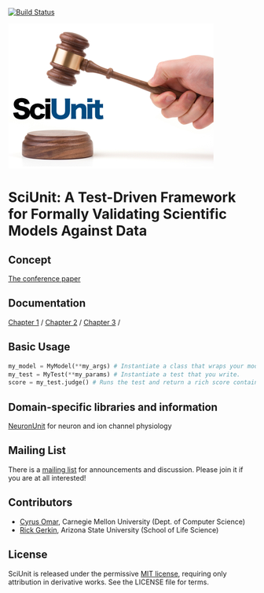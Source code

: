 [![Build Status](https://travis-ci.org/scidash/sciunit.svg?branch=dev)](https://travis-ci.org/scidash/sciunit)

![SciUnit Logo](https://raw.githubusercontent.com/scidash/assets/master/logos/sciunit.png)
# SciUnit: A Test-Driven Framework for Formally Validating Scientific Models Against Data

## Concept
[The conference paper](https://github.com/cyrus-/papers/raw/master/sciunit-icse14/sciunit-icse14.pdf)

## Documentation
[Chapter 1](https://github.com/scidash/sciunit/blob/master/docs/chapter1.ipynb) / 
[Chapter 2](https://github.com/scidash/sciunit/blob/master/docs/chapter2.ipynb) /
[Chapter 3](https://github.com/scidash/sciunit/blob/master/docs/chapter3.ipynb) /

## Basic Usage
```python
my_model = MyModel(**my_args) # Instantiate a class that wraps your model of interest.  
my_test = MyTest(**my_params) # Instantiate a test that you write.  
score = my_test.judge() # Runs the test and return a rich score containing test results and more.  
```

## Domain-specific libraries and information

[NeuronUnit](https://github.com/scidash/neuronunit) for neuron and ion channel physiology

## Mailing List
There is a [mailing list](https://groups.google.com/forum/?fromgroups#!forum/sciunit) for announcements and discussion.
Please join it if you are at all interested!

## Contributors
 * [Cyrus Omar](http://cs.cmu.edu/~comar), Carnegie Mellon University (Dept. of Computer Science)
 * [Rick Gerkin](http://rick.gerk.in), Arizona State University (School of Life Science)

## License
SciUnit is released under the permissive [MIT license](https://opensource.org/licenses/MIT), requiring only attribution in derivative works. See the LICENSE file for terms.
